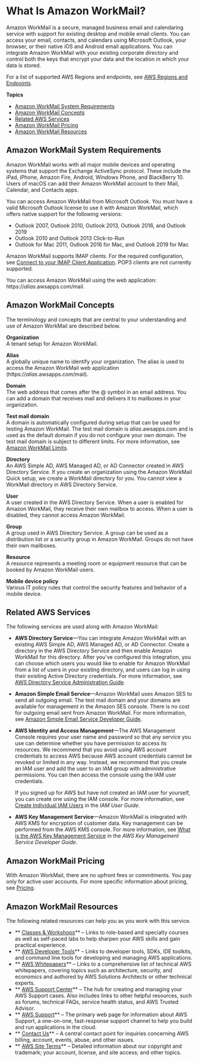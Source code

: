 # What Is Amazon WorkMail?<a name="what_is"></a>

Amazon WorkMail is a secure, managed business email and calendaring service with support for existing desktop and mobile email clients\. You can access your email, contacts, and calendars using Microsoft Outlook, your browser, or their native iOS and Android email applications\. You can integrate Amazon WorkMail with your existing corporate directory and control both the keys that encrypt your data and the location in which your data is stored\.

For a list of supported AWS Regions and endpoints, see [AWS Regions and Endpoints](https://docs.aws.amazon.com/general/latest/gr/rande.html#wm_region)\.

**Topics**
+ [Amazon WorkMail System Requirements](#accessing_workmail)
+ [Amazon WorkMail Concepts](#workmail_concepts)
+ [Related AWS Services](#related_services)
+ [Amazon WorkMail Pricing](#workmail_pricing)
+ [Amazon WorkMail Resources](#RelatedResources)

## Amazon WorkMail System Requirements<a name="accessing_workmail"></a>

Amazon WorkMail works with all major mobile devices and operating systems that support the Exchange ActiveSync protocol\. These include the iPad, iPhone, Amazon Fire, Android, Windows Phone, and BlackBerry 10\. Users of macOS can add their Amazon WorkMail account to their Mail, Calendar, and Contacts apps\.

You can access Amazon WorkMail from Microsoft Outlook\. You must have a valid Microsoft Outlook license to use it with Amazon WorkMail, which offers native support for the following versions:
+ Outlook 2007, Outlook 2010, Outlook 2013, Outlook 2016, and Outlook 2019
+ Outlook 2010 and Outlook 2013 Click\-to\-Run
+ Outlook for Mac 2011, Outlook 2016 for Mac, and Outlook 2019 for Mac

Amazon WorkMail supports IMAP clients\. For the required configuration, see [Connect to your IMAP Client Application](https://docs.aws.amazon.com/workmail/latest/userguide/using_IMAP_client.html)\. POP3 clients are not currently supported\.

You can access Amazon WorkMail using the web application: https://*alias*\.awsapps\.com/mail\.

## Amazon WorkMail Concepts<a name="workmail_concepts"></a>

The terminology and concepts that are central to your understanding and use of Amazon WorkMail are described below\.

**Organization**  
A tenant setup for Amazon WorkMail\.

**Alias**  
A globally unique name to identify your organization\. The alias is used to access the Amazon WorkMail web application \(https://*alias*\.awsapps\.com/mail\)\.

**Domain**  
The web address that comes after the @ symbol in an email address\. You can add a domain that receives mail and delivers it to mailboxes in your organization\.

**Test mail domain**  
A domain is automatically configured during setup that can be used for testing Amazon WorkMail\. The test mail domain is *alias*\.awsapps\.com and is used as the default domain if you do not configure your own domain\. The test mail domain is subject to different limits\. For more information, see [Amazon WorkMail Limits](workmail_limits.md)\.

**Directory**  
An AWS Simple AD, AWS Managed AD, or AD Connector created in AWS Directory Service\. If you create an organization using the Amazon WorkMail Quick setup, we create a WorkMail directory for you\. You cannot view a WorkMail directory in AWS Directory Service\.

**User**  
A user created in the AWS Directory Service\. When a user is enabled for Amazon WorkMail, they receive their own mailbox to access\. When a user is disabled, they cannot access Amazon WorkMail\.

**Group**  
A group used in AWS Directory Service\. A group can be used as a distribution list or a security group in Amazon WorkMail\. Groups do not have their own mailboxes\.

**Resource**  
A resource represents a meeting room or equipment resource that can be booked by Amazon WorkMail users\.

**Mobile device policy**  
Various IT policy rules that control the security features and behavior of a mobile device\.

## Related AWS Services<a name="related_services"></a>

The following services are used along with Amazon WorkMail:
+ **AWS Directory Service**—You can integrate Amazon WorkMail with an existing AWS Simple AD, AWS Managed AD, or AD Connector\. Create a directory in the AWS Directory Service and then enable Amazon WorkMail for this directory\. After you've configured this integration, you can choose which users you would like to enable for Amazon WorkMail from a list of users in your existing directory, and users can log in using their existing Active Directory credentials\. For more information, see [AWS Directory Service Administration Guide](https://docs.aws.amazon.com/directoryservice/latest/admin-guide/)\.
+ **Amazon Simple Email Service**—Amazon WorkMail uses Amazon SES to send all outgoing email\. The test mail domain and your domains are available for management in the Amazon SES console\. There is no cost for outgoing email sent from Amazon WorkMail\. For more information, see [Amazon Simple Email Service Developer Guide](https://docs.aws.amazon.com/ses/latest/DeveloperGuide/)\.
+ **AWS Identity and Access Management**—The AWS Management Console requires your user name and password so that any service you use can determine whether you have permission to access its resources\. We recommend that you avoid using AWS account credentials to access AWS because AWS account credentials cannot be revoked or limited in any way\. Instead, we recommend that you create an IAM user and add the user to an IAM group with administrative permissions\. You can then access the console using the IAM user credentials\.

  If you signed up for AWS but have not created an IAM user for yourself, you can create one using the IAM console\. For more information, see [Create Individual IAM Users](https://docs.aws.amazon.com/IAM/latest/UserGuide/IAMBestPractices.html#create-iam-users) in the *IAM User Guide*\.
+ **AWS Key Management Service**—Amazon WorkMail is integrated with AWS KMS for encryption of customer data\. Key management can be performed from the AWS KMS console\. For more information, see [What is the AWS Key Management Service](https://docs.aws.amazon.com/kms/latest/developerguide/overview.html) in the *AWS Key Management Service Developer Guide*\.

## Amazon WorkMail Pricing<a name="workmail_pricing"></a>

With Amazon WorkMail, there are no upfront fees or commitments\. You pay only for active user accounts\. For more specific information about pricing, see [Pricing](http://aws.amazon.com/workmail/pricing)\.

## Amazon WorkMail Resources<a name="RelatedResources"></a>

The following related resources can help you as you work with this service\.
+ ** [Classes & Workshops](https://aws.amazon.com/training/course-descriptions/)** – Links to role\-based and specialty courses as well as self\-paced labs to help sharpen your AWS skills and gain practical experience\.
+ ** [AWS Developer Tools](https://aws.amazon.com/tools/)** – Links to developer tools, SDKs, IDE toolkits, and command line tools for developing and managing AWS applications\.
+ ** [AWS Whitepapers](https://aws.amazon.com/whitepapers/)** – Links to a comprehensive list of technical AWS whitepapers, covering topics such as architecture, security, and economics and authored by AWS Solutions Architects or other technical experts\.
+ ** [AWS Support Center](https://console.aws.amazon.com/support/home#/)** – The hub for creating and managing your AWS Support cases\. Also includes links to other helpful resources, such as forums, technical FAQs, service health status, and AWS Trusted Advisor\.
+ ** [AWS Support](https://aws.amazon.com/premiumsupport/)** – The primary web page for information about AWS Support, a one\-on\-one, fast\-response support channel to help you build and run applications in the cloud\.
+ ** [Contact Us](https://aws.amazon.com/contact-us/)** – A central contact point for inquiries concerning AWS billing, account, events, abuse, and other issues\. 
+ ** [AWS Site Terms](https://aws.amazon.com/terms/)** – Detailed information about our copyright and trademark; your account, license, and site access; and other topics\.